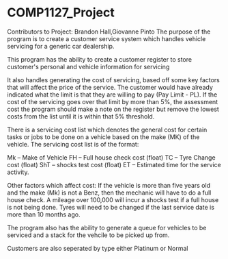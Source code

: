 # COMP1127_Project
Contributors to Project: Brandon Hall,Giovanne Pinto
 The purpose of the program is to create a customer service system which handles vehicle servicing for a generic car dealership.
 
This program has the ability to create a customer register to store  customer's personal and vehicle information for servicing 

It also handles generating the cost of servicing, based off  some key factors that will affect the price of the service. The customer would have already indicated what the limit is that they are willing to pay (Pay Limit - PL). If the cost of the servicing goes over that limit by more than 5%, the assessment cost the program should make a note on the register but remove the lowest costs from the list until it is within that 5% threshold.

There is a servicing cost list which denotes the general cost for certain tasks or jobs to be done on a vehicle based on the make (MK) of the vehicle. The servicing cost list is of the format: 

Mk – Make of Vehicle
FH – Full house check cost (float)
TC – Tyre Change cost (float)
ShT – shocks test cost (float)
ET – Estimated time for the service activity.

Other factors which affect cost:
If the vehicle is more than five years old and the make (Mk) is not a Benz, then the mechanic will have to do a full house check.
A mileage over 100,000 will incur a shocks test if a full house is not being done.
Tyres will need to be changed if the last service date is more than 10 months ago.

The program also has the ability to generate a queue for vehicles to be serviced and a stack for the vehcile to be picked up from. 

Customers are also seperated by type either Platinum or Normal
